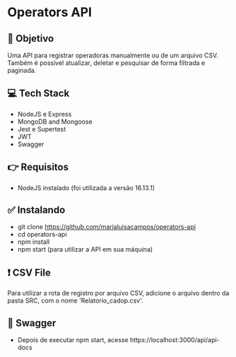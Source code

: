 # Operators API

## 🎯 Objetivo
Uma API para registrar operadoras manualmente ou de um arquivo CSV. Também é possível atualizar, deletar e pesquisar de forma filtrada e paginada.

## 💻 Tech Stack
- NodeJS e Express
- MongoDB and Mongoose
- Jest e Supertest
- JWT
- Swagger

## 👉 Requisitos
- NodeJS instalado (foi utilizada a versão 16.13.1)

## ✅ Instalando
- git clone https://github.com/marialuisacampos/operators-api
- cd operators-api
- npm install
- npm start (para utilizar a API em sua máquina)

## ❗ CSV File
Para utilizar a rota de registro por arquivo CSV, adicione o arquivo dentro da pasta SRC, com o nome 'Relatorio_cadop.csv'.

## 📄 Swagger
- Depois de executar npm start, acesse https://localhost:3000/api/api-docs
